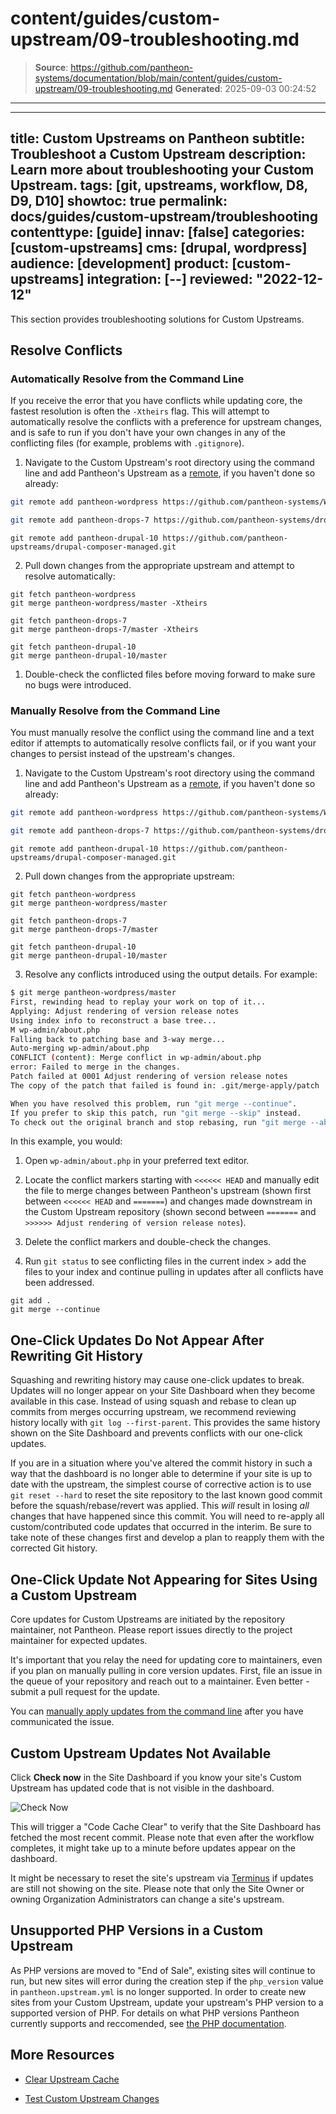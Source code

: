 # content/guides/custom-upstream/09-troubleshooting.md

> **Source**: https://github.com/pantheon-systems/documentation/blob/main/content/guides/custom-upstream/09-troubleshooting.md
> **Generated**: 2025-09-03 00:24:52

---

---
title: Custom Upstreams on Pantheon
subtitle: Troubleshoot a Custom Upstream
description: Learn more about troubleshooting your Custom Upstream.
tags: [git, upstreams, workflow, D8, D9, D10]
showtoc: true
permalink: docs/guides/custom-upstream/troubleshooting
contenttype: [guide]
innav: [false]
categories: [custom-upstreams]
cms: [drupal, wordpress]
audience: [development]
product: [custom-upstreams]
integration: [--]
reviewed: "2022-12-12"
---

This section provides troubleshooting solutions for Custom Upstreams.

## Resolve Conflicts

### Automatically Resolve from the Command Line

If you receive the error that you have conflicts while updating core, the fastest resolution is often the `-Xtheirs` flag. This will attempt to automatically resolve the conflicts with a preference for upstream changes, and is safe to run if you don't have your own changes in any of the conflicting files (for example, problems with `.gitignore`).

1. Navigate to the Custom Upstream's root directory using the command line and add Pantheon's Upstream as a [remote](https://git-scm.com/docs/git-remote), if you haven't done so already:

  <TabList>

  <Tab title="WordPress" id="wp2" active={true}>

  ```bash
  git remote add pantheon-wordpress https://github.com/pantheon-systems/WordPress.git
  ```

  </Tab>

  <Tab title=" Drupal 7" id="d72">

  ```bash
  git remote add pantheon-drops-7 https://github.com/pantheon-systems/drops-7.git
  ```

  </Tab>

  <Tab title="Drupal (Latest)" id="d10">

  ```git
  git remote add pantheon-drupal-10 https://github.com/pantheon-upstreams/drupal-composer-managed.git
  ```

  </Tab>

  </TabList>

2. Pull down changes from the appropriate upstream and attempt to resolve automatically:

  <TabList>

  <Tab title="WordPress" id="wp-xtheirs" active={true}>

  ```git
  git fetch pantheon-wordpress
  git merge pantheon-wordpress/master -Xtheirs
  ```

  </Tab>

  <Tab title="Drupal 7" id="d7-xtheirs">

  ```git
  git fetch pantheon-drops-7
  git merge pantheon-drops-7/master -Xtheirs
  ```

  </Tab>

  <Tab title="Drupal (Latest)" id="d10">

  ```git
  git fetch pantheon-drupal-10
  git merge pantheon-drupal-10/master
  ```

  </Tab>

  </TabList>

1. Double-check the conflicted files before moving forward to make sure no bugs were introduced.


### Manually Resolve from the Command Line

You must manually resolve the conflict using the command line and a text editor if attempts to automatically resolve conflicts fail, or if you want your changes to persist instead of the upstream's changes.


1. Navigate to the Custom Upstream's root directory using the command line and add Pantheon's Upstream as a [remote](https://git-scm.com/docs/git-remote), if you haven't done so already:

  <TabList>

  <Tab title="WordPress" id="wp2" active={true}>

  ```bash
  git remote add pantheon-wordpress https://github.com/pantheon-systems/WordPress.git
  ```

  </Tab>

  <Tab title=" Drupal 7" id="d72">

  ```bash
  git remote add pantheon-drops-7 https://github.com/pantheon-systems/drops-7.git
  ```

  </Tab>

  <Tab title="Drupal (Latest)" id="d10">

  ```git
  git remote add pantheon-drupal-10 https://github.com/pantheon-upstreams/drupal-composer-managed.git
  ```

  </Tab>

  </TabList>

2. Pull down changes from the appropriate upstream:

  <TabList>

  <Tab title="WordPress" id="wp-2conflict" active={true}>

  ```git
  git fetch pantheon-wordpress
  git merge pantheon-wordpress/master
  ```

  </Tab>

   <Tab title="Drupal 7" id="d7-2conflict">

   ```git
   git fetch pantheon-drops-7
   git merge pantheon-drops-7/master
   ```

  </Tab>

  <Tab title="Drupal (Latest)" id="d10">

  ```git
  git fetch pantheon-drupal-10
  git merge pantheon-drupal-10/master
  ```

  </Tab>

  </TabList>


3. Resolve any conflicts introduced using the output details. For example:

  ```bash
  $ git merge pantheon-wordpress/master
  First, rewinding head to replay your work on top of it...
  Applying: Adjust rendering of version release notes
  Using index info to reconstruct a base tree...
  M	wp-admin/about.php
  Falling back to patching base and 3-way merge...
  Auto-merging wp-admin/about.php
  CONFLICT (content): Merge conflict in wp-admin/about.php
  error: Failed to merge in the changes.
  Patch failed at 0001 Adjust rendering of version release notes
  The copy of the patch that failed is found in: .git/merge-apply/patch

  When you have resolved this problem, run "git merge --continue".
  If you prefer to skip this patch, run "git merge --skip" instead.
  To check out the original branch and stop rebasing, run "git merge --abort".
  ```

   In this example, you would:
  
   1. Open `wp-admin/about.php` in your preferred text editor.
  
   1. Locate the conflict markers starting with `<<<<<< HEAD` and manually edit the file to merge changes between Pantheon's upstream (shown first between `<<<<<< HEAD` and `=======`) and changes made downstream in the Custom Upstream repository (shown second between `=======` and `>>>>>> Adjust rendering of version release notes`).

   1. Delete the conflict markers and double-check the changes.

4. Run `git status` to see conflicting files in the current index > add the files to your index and continue pulling in updates after all conflicts have been addressed.

  ```git
  git add .
  git merge --continue
  ```

## One-Click Updates Do Not Appear After Rewriting Git History

Squashing and rewriting history may cause one-click updates to break. Updates will no longer appear on your Site Dashboard when they become available in this case. Instead of using squash and rebase to clean up commits from merges occurring upstream, we recommend reviewing history locally with `git log --first-parent`. This provides the same history shown on the Site Dashboard and prevents conflicts with our one-click updates.

If you are in a situation where you've altered the commit history in such a way that the dashboard is no longer able to determine if your site is up to date with the upstream, the simplest course of corrective action is to use `git reset --hard` to reset the site repository to the last known good commit before the squash/rebase/revert was applied. This *will* result in losing *all* changes that have happened since this commit. You will need to re-apply all custom/contributed code updates that occurred in the interim. Be sure to take note of these changes first and develop a plan to reapply them with the corrected Git history.

## One-Click Update Not Appearing for Sites Using a Custom Upstream

Core updates for Custom Upstreams are initiated by the repository maintainer, not Pantheon. Please report issues directly to the project maintainer for expected updates.

It's important that you relay the need for updating core to maintainers, even if you plan on manually pulling in core version updates. First, file an issue in the queue of your repository and reach out to a maintainer. Even better - submit a pull request for the update.

You can [manually apply updates from the command line](#apply-upstream-updates-manually-from-the-command-line-to-resolve-merge-conflicts) after you have communicated the issue.

## Custom Upstream Updates Not Available

Click **Check now** in the Site Dashboard if you know your site's Custom Upstream has updated code that is not visible in the dashboard.

![Check Now](../../../images/dashboard/new-dashboard/2024/_check-for-updates.png)

This will trigger a "Code Cache Clear" to verify that the Site Dashboard has fetched the most recent commit. Please note that even after the workflow completes, it might take up to a minute before updates appear on the dashboard.

It might be necessary to reset the site's upstream via [Terminus](/terminus/examples/#switch-upstreams) if updates are still not showing on the site. Please note that only the Site Owner or owning Organization Administrators can change a site's upstream.

## Unsupported PHP Versions in a Custom Upstream

As PHP versions are moved to "End of Sale", existing sites will continue to run, but new sites will error during the creation step if the `php_version` value in `pantheon.upstream.yml` is no longer supported. In order to create new sites from your Custom Upstream,  update your upstream's PHP version to a supported version of PHP. For details on what PHP versions Pantheon currently supports and reccomended, see [the PHP documentation](/guides/php#supported-php-versions).

## More Resources

- [Clear Upstream Cache](/terminus/commands/site-upstream-clear-cache)

- [Test Custom Upstream Changes](/guides/custom-upstream/test-custom-upstream)
